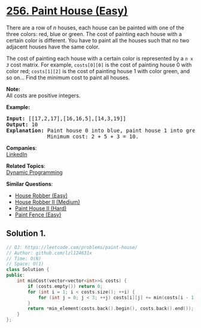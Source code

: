 # [256. Paint House (Easy)](https://leetcode.com/problems/paint-house/)

<p>There are a row of <i>n</i> houses, each house can be painted with one of the three colors: red, blue or green. The cost of painting each house with a certain color is different. You have to paint all the houses such that no two adjacent houses have the same color.</p>

<p>The cost of painting each house with a certain color is represented by a <code><i>n</i> x <i>3</i></code> cost matrix. For example, <code>costs[0][0]</code> is the cost of painting house 0 with color red; <code>costs[1][2]</code> is the cost of painting house 1 with color green, and so on... Find the minimum cost to paint all houses.</p>

<p><b>Note:</b><br>
All costs are positive integers.</p>

<p><strong>Example:</strong></p>

<pre><strong>Input:</strong> [[17,2,17],[16,16,5],[14,3,19]]
<strong>Output:</strong> 10
<strong>Explanation: </strong>Paint house 0 into blue, paint house 1 into green, paint house 2 into blue. 
&nbsp;            Minimum cost: 2 + 5 + 3 = 10.
</pre>


**Companies**:  
[LinkedIn](https://leetcode.com/company/linkedin)

**Related Topics**:  
[Dynamic Programming](https://leetcode.com/tag/dynamic-programming/)

**Similar Questions**:
* [House Robber (Easy)](https://leetcode.com/problems/house-robber/)
* [House Robber II (Medium)](https://leetcode.com/problems/house-robber-ii/)
* [Paint House II (Hard)](https://leetcode.com/problems/paint-house-ii/)
* [Paint Fence (Easy)](https://leetcode.com/problems/paint-fence/)

## Solution 1.

```cpp
// OJ: https://leetcode.com/problems/paint-house/
// Author: github.com/lzl124631x
// Time: O(N)
// Space: O(1)
class Solution {
public:
    int minCost(vector<vector<int>>& costs) {
        if (costs.empty()) return 0;
        for (int i = 1; i < costs.size(); ++i) {
            for (int j = 0; j < 3; ++j) costs[i][j] += min(costs[i - 1][(j + 1) % 3], costs[i - 1][(j + 2) % 3]);
        }
        return *min_element(costs.back().begin(), costs.back().end());
    }
};
```